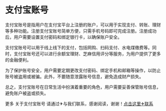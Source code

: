 # 支付宝账号

支付宝账号是指用户在支付宝平台上注册的账户，可以用于实现支付、转账、理财等多种功能。注册支付宝账号简单方便，只需手机号码即可完成注册。注册成功后，用户需要设置支付密码和绑定银行卡，以确保账户安全。

支付宝账号可以用于线上线下的支付，包括网购、扫码支付、水电煤缴费等。同时，支付宝账号还可以进行余额宝理财、芝麻信用评分等服务，为用户提供了更多的金融便利。

为了保护账号安全，用户需要定期更改支付密码、绑定手机和邮箱等操作，以防止账号被盗用或被骗。此外，不要随意泄露账号信息，避免造成财产损失。

总之，支付宝账号在日常生活中扮演着重要的角色，用户需要妥善保管账号信息，避免账户被盗或损失。

更多 关于支付宝账号 请通过✈与我们联系，感谢阅读，谢谢！[点击这里✈联系](https://t.me/pt99bot)
